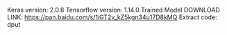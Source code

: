 Keras version: 2.0.8
Tensorflow version: 1.14.0
Trained Model DOWNLOAD LINK: https://pan.baidu.com/s/1iGT2v_kZ5kgn34u17D8kMQ Extract code: dput
